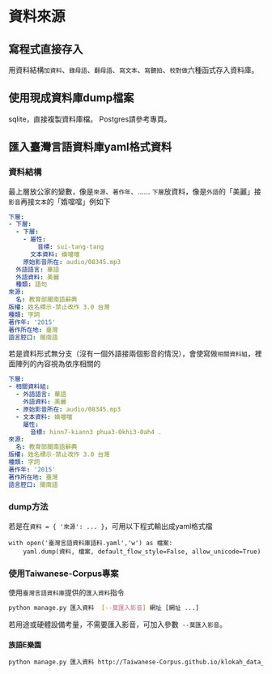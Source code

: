 # 資料來源

## 寫程式直接存入
用資料結構`加資料`、`錄母語`、`翻母語`、`寫文本`、`寫聽拍`、`校對做`六種函式存入資料庫。

## 使用現成資料庫dump檔案
sqlite，直接複製資料庫檔。
Postgres請參考專頁。

## 匯入臺灣言語資料庫yaml格式資料
### 資料結構
最上層放公家的變數，像是`來源`、`著作年`、……
`下層`放資料，像是`外語`的「美麗」接`影音`再接`文本`的「媠噹噹」例如下
```yaml
下層:
- 下層:
  - 下層:
    - 屬性:
        音標: suí-tang-tang
      文本資料: 媠噹噹
    原始影音所在: audio/08345.mp3
  外語語言: 華語
  外語資料: 美麗
  種類: 語句
來源:
  名: 教育部閩南語辭典
版權: 姓名標示-禁止改作 3.0 台灣
種類: 字詞
著作年: '2015'
著作所在地: 臺灣
語言腔口: 閩南語
```
若是資料形式無分支（沒有一個外語接兩個影音的情況），會使寫做`相關資料組`，裡面陣列的內容視為依序相關的
```yaml
下層:
- 相關資料組:
  - 外語語言: 華語
    外語資料: 美麗
  - 原始影音所在: audio/08345.mp3
  - 文本資料: 媠噹噹
    屬性:
      音標: hinn7-kiann3 phua3-0khi3-0ah4 .
來源:
  名: 教育部閩南語辭典
版權: 姓名標示-禁止改作 3.0 台灣
種類: 字詞
著作年: '2015'
著作所在地: 臺灣
語言腔口: 閩南語
```

### dump方法
若是在`資料 = { '來源': ... }`，可用以下程式輸出成yaml格式檔
```python3
with open('臺灣言語資料庫語料.yaml','w') as 檔案:
    yaml.dump(資料, 檔案, default_flow_style=False, allow_unicode=True)
```

### 使用Taiwanese-Corpus專案
使用`臺灣言語資料庫`提供的`匯入資料`指令
```bash
python manage.py 匯入資料  [--莫匯入影音] 網址 [網址 ...] 
```
若用途或硬體設備考量，不需要匯入影音，可加入參數` --莫匯入影音`。

#### 族語E樂園
```bash
python manage.py 匯入資料 http://Taiwanese-Corpus.github.io/klokah_data_extract/族語E樂園.yaml
```